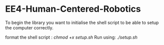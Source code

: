 # EE4-Human-Centered-Robotics

To begin the library you want to initialise the shell script to be able to setup the computer correctly.

format the shell script : *chmod +x setup.sh*
Run using: *./setup.sh*


 